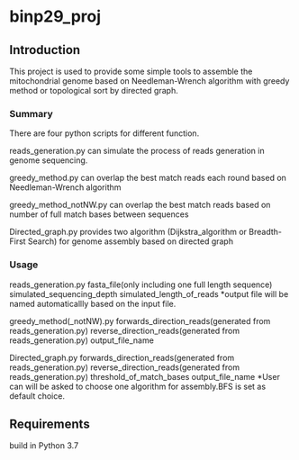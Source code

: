 # binp29_proj
## Introduction 
This project is used to provide some simple tools to assemble the mitochondrial genome based on Needleman-Wrench algorithm with greedy method or topological sort by directed graph.

### Summary 
There are four python scripts for different function.

reads_generation.py can simulate the process of reads generation in genome sequencing.

greedy_method.py can overlap the best match reads each round based on Needleman-Wrench algorithm

greedy_method_notNW.py can overlap the best match reads based on number of full match bases between sequences

Directed_graph.py provides two algorithm (Dijkstra_algorithm or Breadth-First Search) for genome assembly based on directed graph

### Usage
reads_generation.py  fasta_file(only including one full length sequence)  simulated_sequencing_depth  simulated_length_of_reads
*output file will be named automaticallly based on the input file.

greedy_method(_notNW).py forwards_direction_reads(generated from reads_generation.py)  reverse_direction_reads(generated from reads_generation.py) output_file_name

Directed_graph.py  forwards_direction_reads(generated from reads_generation.py)  reverse_direction_reads(generated from reads_generation.py)  threshold_of_match_bases  output_file_name
*User can will be asked to choose one algorithm for assembly.BFS is set as default choice.


## Requirements 
build in Python 3.7 
